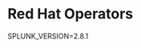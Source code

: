 # Red Hat Operators

<!-- renovate: datasource=custom.splunk-operator depName=splunk-operator versioning=semver -->
SPLUNK_VERSION=2.8.1
